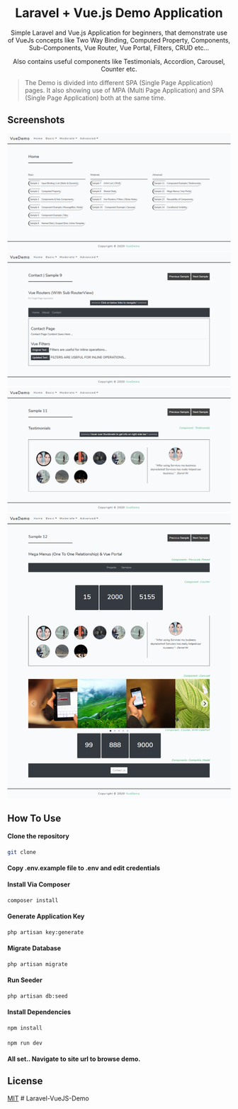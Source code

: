 <h1 align="center">Laravel + Vue.js Demo Application</h1>

<p align="center">Simple Laravel and Vue.js Application for beginners, that demonstrate use of VueJs concepts like Two Way Binding, Computed Property, Components, Sub-Components, Vue Router, Vue Portal, Filters, CRUD etc...</p>
<p align="center">Also contains useful components like Testimonials, Accordion, Carousel, Counter etc.</p>

> The Demo is divided into different SPA (Single Page Application) pages. It also showing use of MPA (Multi Page Application) and SPA (Single Page Application) both at the same time.

## Screenshots

<div class="row">
  <div class="column">
    <img src="public/images/screenshots/screenshot_1.png">
  </div>
  <div class="column">
    <img src="public/images/screenshots/screenshot_2.png">
  </div>
</div>
<div class="row">
  <div class="column">
    <img src="public/images/screenshots/screenshot_3.png">
  </div>
  <div class="column">
    <img src="public/images/screenshots/screenshot_4.png">
  </div>
</div>



## How To Use

#### Clone the repository

```bash
git clone
```

#### Copy .env.example file to .env and edit credentials

#### Install Via Composer

```bash
composer install
```

#### Generate Application Key

```bash
php artisan key:generate
```

#### Migrate Database

```bash
php artisan migrate
```

#### Run Seeder

```bash
php artisan db:seed
```

#### Install Dependencies

```bash
npm install

npm run dev
```

#### All set.. Navigate to site url to browse demo. 


## License
[MIT](https://choosealicense.com/licenses/mit/)
#   L a r a v e l - V u e J S - D e m o 
 
 